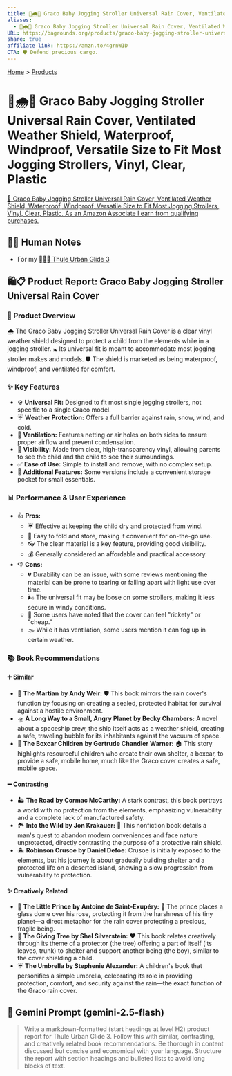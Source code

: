 ```yaml
---
title: 👶🌧️💨 Graco Baby Jogging Stroller Universal Rain Cover, Ventilated Weather Shield, Waterproof, Windproof, Versatile Size to Fit Most Jogging Strollers, Vinyl, Clear, Plastic
aliases:
  - 👶🌧️💨 Graco Baby Jogging Stroller Universal Rain Cover, Ventilated Weather Shield, Waterproof, Windproof, Versatile Size to Fit Most Jogging Strollers, Vinyl, Clear, Plastic
URL: https://bagrounds.org/products/graco-baby-jogging-stroller-universal-rain-cover-ventilated-weather-shield-waterproof-windproof-versatile-size-to-fit-most-jogging-strollers-vinyl-clear-plastic
share: true
affiliate link: https://amzn.to/4grnWID
CTA: 🛡️ Defend precious cargo.
---
```

[Home](../index.md) > [Products](./index.md)  
# 👶🌧️💨 Graco Baby Jogging Stroller Universal Rain Cover, Ventilated Weather Shield, Waterproof, Windproof, Versatile Size to Fit Most Jogging Strollers, Vinyl, Clear, Plastic  
[🛒 Graco Baby Jogging Stroller Universal Rain Cover, Ventilated Weather Shield, Waterproof, Windproof, Versatile Size to Fit Most Jogging Strollers, Vinyl, Clear, Plastic. As an Amazon Associate I earn from qualifying purchases.](https://amzn.to/4grnWID)  
  
## 📝🐒 Human Notes  
- For my [👶🏃🌆 Thule Urban Glide 3](./thule-urban-glide-3.md)  
  
## 🛍️📋 Product Report: Graco Baby Jogging Stroller Universal Rain Cover  
  
### 👶 Product Overview  
🌧️ The Graco Baby Jogging Stroller Universal Rain Cover is a clear vinyl weather shield designed to protect a child from the elements while in a jogging stroller. 🚼 Its universal fit is meant to accommodate most jogging stroller makes and models. 🛡️ The shield is marketed as being waterproof, windproof, and ventilated for comfort.  
  
### ✨ Key Features  
* ⚙️ **Universal Fit:** Designed to fit most single jogging strollers, not specific to a single Graco model.  
* ☔ **Weather Protection:** Offers a full barrier against rain, snow, wind, and cold.  
* 💨 **Ventilation:** Features netting or air holes on both sides to ensure proper airflow and prevent condensation.  
* 👀 **Visibility:** Made from clear, high-transparency vinyl, allowing parents to see the child and the child to see their surroundings.  
* ✅ **Ease of Use:** Simple to install and remove, with no complex setup.  
* 🎒 **Additional Features:** Some versions include a convenient storage pocket for small essentials.  
  
### 📊 Performance & User Experience  
* 👍 **Pros:**  
    * ☔ Effective at keeping the child dry and protected from wind.  
    * 👜 Easy to fold and store, making it convenient for on-the-go use.  
    * 👓 The clear material is a key feature, providing good visibility.  
    * 💰 Generally considered an affordable and practical accessory.  
* 👎 **Cons:**  
    * 💔 Durability can be an issue, with some reviews mentioning the material can be prone to tearing or falling apart with light use over time.  
    * 🌬️ The universal fit may be loose on some strollers, making it less secure in windy conditions.  
    * 🥴 Some users have noted that the cover can feel "rickety" or "cheap."  
    * 🌫️ While it has ventilation, some users mention it can fog up in certain weather.  
  
### 📚 Book Recommendations  
  
#### ➕ Similar  
* 🚀 **The Martian** **by Andy Weir:** 🛡️ This book mirrors the rain cover's function by focusing on creating a sealed, protected habitat for survival against a hostile environment.  
* 🛸 **A Long Way to a Small, Angry Planet** **by Becky Chambers:** A novel about a spaceship crew, the ship itself acts as a weather shield, creating a safe, traveling bubble for its inhabitants against the vacuum of space.  
* 🚂 **The Boxcar Children** **by Gertrude Chandler Warner:** 🏠 This story highlights resourceful children who create their own shelter, a boxcar, to provide a safe, mobile home, much like the Graco cover creates a safe, mobile space.  
  
#### ➖ Contrasting  
* 🏜️ **The Road** **by Cormac McCarthy:** A stark contrast, this book portrays a world with no protection from the elements, emphasizing vulnerability and a complete lack of manufactured safety.  
* 🏞️ **Into the Wild** **by Jon Krakauer:** 🌲 This nonfiction book details a man's quest to abandon modern conveniences and face nature unprotected, directly contrasting the purpose of a protective rain shield.  
* 🏝️ **Robinson Crusoe** **by Daniel Defoe:** Crusoe is initially exposed to the elements, but his journey is about gradually building shelter and a protected life on a deserted island, showing a slow progression from vulnerability to protection.  
  
#### ✨ Creatively Related  
* 🌹 **The Little Prince** **by Antoine de Saint-Exupéry:** 🔮 The prince places a glass dome over his rose, protecting it from the harshness of his tiny planet—a direct metaphor for the rain cover protecting a precious, fragile being.  
* 🌳 **The Giving Tree** **by Shel Silverstein:** ❤️ This book relates creatively through its theme of a protector (the tree) offering a part of itself (its leaves, trunk) to shelter and support another being (the boy), similar to the cover shielding a child.  
* ☔ **The Umbrella by Stephenie Alexander:** A children's book that personifies a simple umbrella, celebrating its role in providing protection, comfort, and security against the rain—the exact function of the Graco rain cover.  
  
## 💬 Gemini Prompt (gemini-2.5-flash)  
> Write a markdown-formatted (start headings at level H2) product report for Thule Urban Glide 3. Follow this with similar, contrasting, and creatively related book recommendations. Be thorough in content discussed but concise and economical with your language. Structure the report with section headings and bulleted lists to avoid long blocks of text.